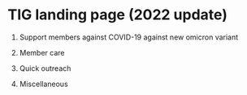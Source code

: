 # TIG landing page (2022 update)

1. Support members against COVID-19 against new omicron variant

2. Member care

3. Quick outreach

4. Miscellaneous

